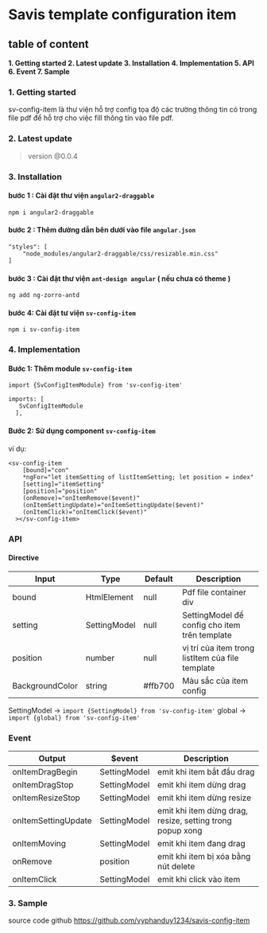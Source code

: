 # Savis template configuration item

## table of content

 **1. Getting started
 2. Latest update
 3. Installation
 4. Implementation
 5. API
 6. Event
 7. Sample**

### 1. Getting started
sv-config-item là thư viện hỗ trợ config tọa độ các trường thông tin có trong file pdf để hỗ trợ cho việc fill thông tin vào file pdf. 

### 2. Latest update

> version @0.0.4

### 3. Installation
#### bước 1 : Cài đặt thư viện `angular2-draggable`
    npm i angular2-draggable
#### bước 2 : Thêm đường dẫn bên dưới vào file `angular.json`
    "styles": [
	    "node_modules/angular2-draggable/css/resizable.min.css"
    ]
#### bước 3 : Cài đặt thư viện `ant-design angular` ( nếu chưa có theme )

    ng add ng-zorro-antd
#### bước 4: Cài đặt tư viện `sv-config-item`

    npm i sv-config-item

### 4. Implementation

#### Bước 1: Thêm module `sv-config-item`

    import {SvConfigItemModule} from 'sv-config-item'
    
    imports: [
       SvConfigItemModule
      ],
#### Bước 2: Sử dụng component `sv-config-item`
		

ví dụ:

    <sv-config-item
        [bound]="con"
        *ngFor="let itemSetting of listItemSetting; let position = index"
        [setting]="itemSetting"
        [position]="position"
        (onRemove)="onItemRemove($event)"
        (onItemSettingUpdate)="onItemSettingUpdate($event)"
        (onItemClick)="onItemClick($event)"
      ></sv-config-item>

### API
#### Directive

| Input  | Type  |  Default |  Description |
|---|---|---|---|
| bound  | HtmlElement  | null  | Pdf file container div  |
|  setting | SettingModel  | null  | SettingModel để config cho item trên template  |
| position  | number  | null  | vị trí của item trong listItem của file template  |
| BackgroundColor| string  | #ffb700  | Màu sắc của item config  |

SettingModel  ->  `import {SettingModel} from 'sv-config-item'`
global  -> `import {global} from 'sv-config-item'`

### Event


| Output  | $event  |Description   |
|---|---|---|
| onItemDragBegin  | SettingModel  |emit khi item bắt đầu drag   |
| onItemDragStop  | SettingModel  | emit khi item dừng drag  |
|  onItemResizeStop | SettingModel  | emit khi item dừng resize|
| onItemSettingUpdate  | SettingModel  |emit khi item dừng drag, resize, setting trong popup xong   |
| onItemMoving  |  SettingModel | emit khi item đang drag  |
| onRemove| position  |  emit khi item bị xóa bằng nút delete |
| onItemClick  |  SettingModel | emit khi click vào item  |
### 3. Sample
source code github https://github.com/vyphanduy1234/savis-config-item

